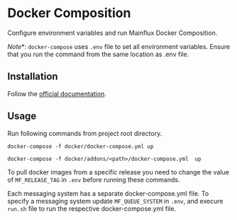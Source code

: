 # Docker Composition

Configure environment variables and run Mainflux Docker Composition.

*Note**: `docker-compose` uses `.env` file to set all environment variables. Ensure that you run the command from the same location as .env file.

## Installation

Follow the [official documentation](https://docs.docker.com/compose/install/).


## Usage

Run following commands from project root directory.

```
docker-compose -f docker/docker-compose.yml up
```

```
docker-compose -f docker/addons/<path>/docker-compose.yml  up
```

To pull docker images from a specific release you need to change the value of `MF_RELEASE_TAG` in `.env` before running these commands.

Each messaging system has a separate docker-compose.yml file. To specify a messaging system update `MF_QUEUE_SYSTEM` in `.env`, and execure `run.sh` file to run the respective docker-compose.yml file.